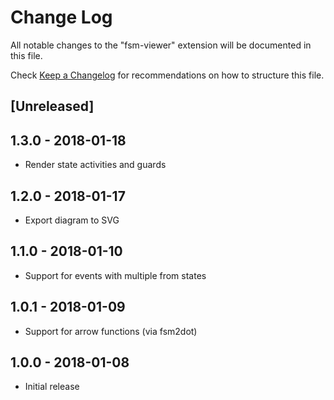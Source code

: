 # Change Log
All notable changes to the "fsm-viewer" extension will be documented in this file.

Check [Keep a Changelog](http://keepachangelog.com/) for recommendations on how to structure this file.

## [Unreleased]

## 1.3.0 - 2018-01-18
- Render state activities and guards

## 1.2.0 - 2018-01-17
- Export diagram to SVG

## 1.1.0 - 2018-01-10
- Support for events with multiple from states

## 1.0.1 - 2018-01-09
- Support for arrow functions (via fsm2dot)

## 1.0.0 - 2018-01-08
- Initial release
